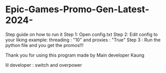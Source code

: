 # Epic-Games-Promo-Gen-Latest-2024-

Step guide on how to run it
    Step 1: Open config.txt
    Step 2: Edit config to your liking example: threading : "10" and proxies : "True"
    Step 3 : Run the python file and you get the promos!!!

Thank you for using this program made by
Main developer Kaung


lil developer : switch and overpower
